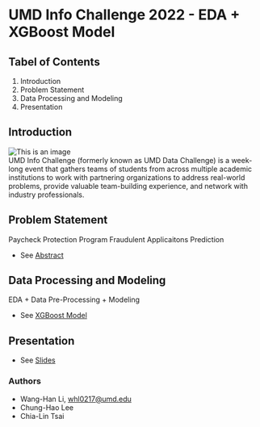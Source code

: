 # UMD Info Challenge 2022 - EDA + XGBoost Model

## Tabel of Contents
 1. Introduction
 2. Problem Statement
 3. Data Processing and Modeling
 4. Presentation

## Introduction
![This is an image](https://ischool.umd.edu/wp-content/uploads/Info-Challenge-Logo-lg_white-1-300x300.png)<br>
UMD Info Challenge (formerly known as UMD Data Challenge) is a week-long event that gathers teams of students from across multiple academic institutions to work with partnering organizations to address real-world problems, provide valuable team-building experience, and network with industry professionals.

## Problem Statement
Paycheck Protection Program Fraudulent Applicaitons Prediction
* See [Abstract](https://github.com/whl0217/UMD_Info_Challenge_2022/blob/main/IC22004_Predicting%20Removed%20Loan%20-%20Abstract.pdf)

## Data Processing and Modeling
EDA + Data Pre-Processing + Modeling
* See [XGBoost Model](https://github.com/whl0217/UMD_Info_Challenge_2022/blob/main/IC22004_Predicting%20Removed%20Loan.ipynb)

## Presentation
* See [Slides](https://github.com/whl0217/UMD_Info_Challenge_2022/blob/main/ProblemStatement_PPP.pdf)

### Authors
* Wang-Han Li, whl0217@umd.edu<br>
* Chung-Hao Lee <br>
* Chia-Lin Tsai<br>
